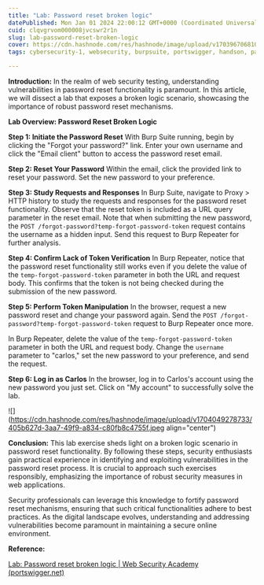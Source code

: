 ```yaml
---
title: "Lab: Password reset broken logic"
datePublished: Mon Jan 01 2024 22:00:12 GMT+0000 (Coordinated Universal Time)
cuid: clqvgrvom000008jvcswr2r1n
slug: lab-password-reset-broken-logic
cover: https://cdn.hashnode.com/res/hashnode/image/upload/v1703967068106/87919279-1cc0-46b6-a212-5875f2b2fe68.png
tags: cybersecurity-1, websecurity, burpsuite, portswigger, handson, password-reset, hands-on-labs

---
```


**Introduction:** In the realm of web security testing, understanding vulnerabilities in password reset functionality is paramount. In this article, we will dissect a lab that exposes a broken logic scenario, showcasing the importance of robust password reset mechanisms.

**Lab Overview: Password Reset Broken Logic**

**Step 1: Initiate the Password Reset** With Burp Suite running, begin by clicking the "Forgot your password?" link. Enter your own username and click the "Email client" button to access the password reset email.

**Step 2: Reset Your Password** Within the email, click the provided link to reset your password. Set the new password to your preference.

**Step 3: Study Requests and Responses** In Burp Suite, navigate to Proxy &gt; HTTP history to study the requests and responses for the password reset functionality. Observe that the reset token is included as a URL query parameter in the reset email. Note that when submitting the new password, the `POST /forgot-password?temp-forgot-password-token` request contains the username as a hidden input. Send this request to Burp Repeater for further analysis.

**Step 4: Confirm Lack of Token Verification** In Burp Repeater, notice that the password reset functionality still works even if you delete the value of the `temp-forgot-password-token` parameter in both the URL and request body. This confirms that the token is not being checked during the submission of the new password.

**Step 5: Perform Token Manipulation** In the browser, request a new password reset and change your password again. Send the `POST /forgot-password?temp-forgot-password-token` request to Burp Repeater once more.

In Burp Repeater, delete the value of the `temp-forgot-password-token` parameter in both the URL and request body. Change the `username` parameter to "carlos," set the new password to your preference, and send the request.

**Step 6: Log in as Carlos** In the browser, log in to Carlos's account using the new password you just set. Click on "My account" to successfully solve the lab.

![](https://cdn.hashnode.com/res/hashnode/image/upload/v1704049278733/405b627d-3aa7-49f9-a834-c80fb8c4755f.jpeg align="center")

**Conclusion:** This lab exercise sheds light on a broken logic scenario in password reset functionality. By following these steps, security enthusiasts gain practical experience in identifying and exploiting vulnerabilities in the password reset process. It is crucial to approach such exercises responsibly, emphasizing the importance of robust security measures in web applications.

Security professionals can leverage this knowledge to fortify password reset mechanisms, ensuring that such critical functionalities adhere to best practices. As the digital landscape evolves, understanding and addressing vulnerabilities become paramount in maintaining a secure online environment.

**Reference:**

[Lab: Password reset broken logic | Web Security Academy (portswigger.net)](https://portswigger.net/web-security/authentication/other-mechanisms/lab-password-reset-broken-logic)